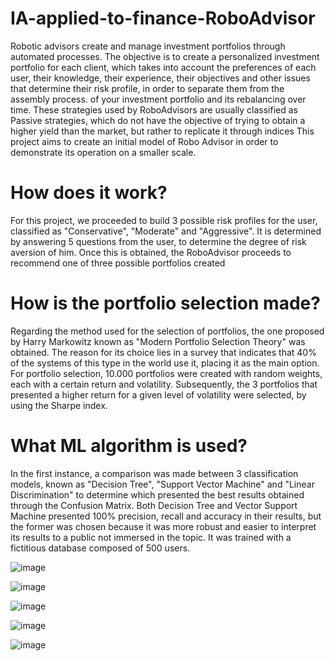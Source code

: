 # IA-applied-to-finance-RoboAdvisor

Robotic advisors create and manage investment portfolios through automated processes. The objective is to create a personalized investment portfolio for each client, which takes into account the preferences of each user, their knowledge, their experience, their objectives and other issues that determine their risk profile, in order to separate them from the assembly process. of your investment portfolio and its rebalancing over time. These strategies used by RoboAdvisors are usually classified as Passive strategies, which do not have the objective of trying to obtain a higher yield than the market, but rather to replicate it through indices
This project aims to create an initial model of Robo Advisor in order to demonstrate its operation on a smaller scale.


# How does it work?
For this project, we proceeded to build 3 possible risk profiles for the user, classified as "Conservative", "Moderate" and "Aggressive". It is determined by answering 5 questions from the user, to determine the degree of risk aversion of him. Once this is obtained, the RoboAdvisor proceeds to recommend one of three possible portfolios created

# How is the portfolio selection made?
Regarding the method used for the selection of portfolios, the one proposed by Harry Markowitz known as "Modern Portfolio Selection Theory" was obtained. The reason for its choice lies in a survey that indicates that 40% of the systems of this type in the world use it, placing it as the main option.
For portfolio selection, 10.000 portfolios were created with random weights, each with a certain return and volatility. Subsequently, the 3 portfolios that presented a higher return for a given level of volatility were selected, by using the Sharpe index.

# What ML algorithm is used?
In the first instance, a comparison was made between 3 classification models, known as "Decision Tree", "Support Vector Machine" and "Linear Discrimination" to determine which presented the best results obtained through the Confusion Matrix. Both Decision Tree and Vector Support Machine presented 100% precision, recall and accuracy in their results, but the former was chosen because it was more robust and easier to interpret its results to a public not immersed in the topic.
It was trained with a fictitious database composed of 500 users.

![image](https://user-images.githubusercontent.com/65466700/165305928-3d24ea82-ca96-4fa9-9ba0-8f2af3b92cd1.png)

![image](https://user-images.githubusercontent.com/65466700/165306192-a5cfa8b9-2874-4a09-817e-fc38deba8ef1.png)

![image](https://user-images.githubusercontent.com/65466700/165306245-01e0813a-733f-489c-9cc9-9b34e2530a5e.png)

![image](https://user-images.githubusercontent.com/65466700/165306267-f8d17bb5-0d86-4aeb-af76-075c013effa7.png)

![image](https://user-images.githubusercontent.com/65466700/165306289-be095c19-2fa9-4c17-85e5-1bab751cb922.png)
